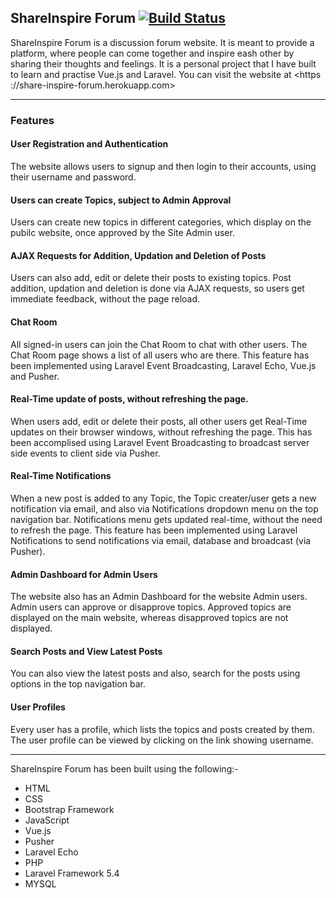 ## ShareInspire Forum [![Build Status](https://travis-ci.org/ali223/share-inspire-forum.svg?branch=master)](https://travis-ci.org/ali223/share-inspire-forum)

ShareInspire Forum is a discussion forum website. It is meant to provide a
platform, where people can come together and inspire eash other by sharing
their thoughts and feelings. It is a personal project that I have built to
learn and practise Vue.js and Laravel. You can visit the website at <https
://share-inspire-forum.herokuapp.com>

* * *

### Features

#### User Registration and Authentication

The website allows users to signup and then login to their accounts, using
their username and password.

#### Users can create Topics, subject to Admin Approval

Users can create new topics in different categories, which display on the
pubilc website, once approved by the Site Admin user.

#### AJAX Requests for Addition, Updation and Deletion of Posts

Users can also add, edit or delete their posts to existing topics. Post
addition, updation and deletion is done via AJAX requests, so users get
immediate feedback, without the page reload.

#### Chat Room

All signed-in users can join the Chat Room to chat with other users. The Chat
Room page shows a list of all users who are there. This feature has been
implemented using Laravel Event Broadcasting, Laravel Echo, Vue.js and Pusher.

#### Real-Time update of posts, without refreshing the page.

When users add, edit or delete their posts, all other users get Real-Time
updates on their browser windows, without refreshing the page. This has been
accomplised using Laravel Event Broadcasting to broadcast server side events
to client side via Pusher.

#### Real-Time Notifications

When a new post is added to any Topic, the Topic creater/user gets a new
notification via email, and also via Notifications dropdown menu on the top
navigation bar. Notifications menu gets updated real-time, without the need to
refresh the page. This feature has been implemented using Laravel
Notifications to send notifications via email, database and broadcast (via
Pusher).

#### Admin Dashboard for Admin Users

The website also has an Admin Dashboard for the website Admin users. Admin
users can approve or disapprove topics. Approved topics are displayed on the
main website, whereas disapproved topics are not displayed.

#### Search Posts and View Latest Posts

You can also view the latest posts and also, search for the posts using
options in the top navigation bar.

#### User Profiles

Every user has a profile, which lists the topics and posts created by them.
The user profile can be viewed by clicking on the link showing username.

* * *

ShareInspire Forum has been built using the following:-

  * HTML
  * CSS
  * Bootstrap Framework
  * JavaScript
  * Vue.js
  * Pusher
  * Laravel Echo
  * PHP
  * Laravel Framework 5.4
  * MYSQL

